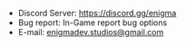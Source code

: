 - Discord Server: https://discord.gg/enigma
- Bug report: In-Game report bug options
- E-mail: enigmadev.studios@gmail.com 